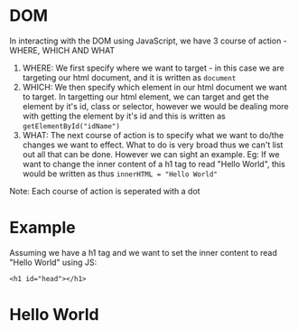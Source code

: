 # DOM

In interacting with the DOM using JavaScript, we have 3 course of action - WHERE, WHICH AND WHAT

1. WHERE: We first specify where we want to target - in this case we are targeting our html document, and it is written as `document`
2. WHICH: We then specify which element in our html document we want to target. In targetting our html element, we can target and get the element by it's id, class or selector, however we would be dealing more with getting the element by it's id and this is written as `getElementById("idName")`
3. WHAT: The next course of action is to specify what we want to do/the changes we want to effect. What to do is very broad thus we can't list out all that can be done. However we can sight an example. Eg: If we want to change the inner content of a h1 tag to read "Hello World", this would be written as thus `innerHTML = "Hello World"`

Note: Each course of action is seperated with a dot

# Example

Assuming we have a h1 tag and we want to set the inner content to read "Hello World" using JS:

`<h1 id="head"></h1>`

<div>
    <h1>Hello World</h1>
</div>